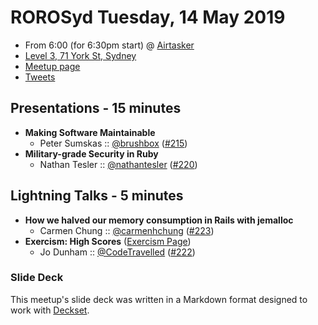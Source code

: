 # ROROSyd Tuesday, 14 May 2019

- From 6:00 (for 6:30pm start) @ [Airtasker][]
- [Level 3, 71 York St, Sydney][]
- [Meetup page][]
- [Tweets][]

## Presentations - 15 minutes

- **Making Software Maintainable**
  - Peter Sumskas :: [@brushbox][] ([#215][])
- **Military-grade Security in Ruby**
  - Nathan Tesler :: [@nathantesler][] ([#220][])

## Lightning Talks - 5 minutes

- **How we halved our memory consumption in Rails with jemalloc**
  - Carmen Chung :: [@carmenhchung][] ([#223][])
- **Exercism: High Scores** ([Exercism Page][])
  - Jo Dunham :: [@CodeTravelled][] ([#222][])

### Slide Deck

This meetup's slide deck was written in a Markdown format designed to work with
[Deckset][].

[@brushbox]: https://twitter.com/brushbox
[#215]: https://github.com/rails-oceania/roro/issues/215
[@nathantesler]: https://twitter.com/nathantesler
[#220]: https://github.com/rails-oceania/roro/issues/220
[@carmenhchung]: https://twitter.com/carmenhchung
[#223]: https://github.com/rails-oceania/roro/issues/223
[Exercism Page]: https://exercism.io/tracks/ruby/exercises/high-scores
[@CodeTravelled]: https://twitter.com/CodeTravelled
[#222]: https://github.com/rails-oceania/roro/issues/222
[Airtasker]: https://www.airtasker.com/
[Level 3, 71 York St, Sydney]: https://goo.gl/maps/dADqL1QY5Hp
[Meetup page]: https://www.meetup.com/Ruby-On-Rails-Oceania-Sydney/events/jwptrqyzhbsb/
[Tweets]: https://twitter.com/search?f=tweets&q=rorosyd%20since%3A2019-05-14%20until%3A2019-05-15&src=typd
[Deckset]: https://www.decksetapp.com/
